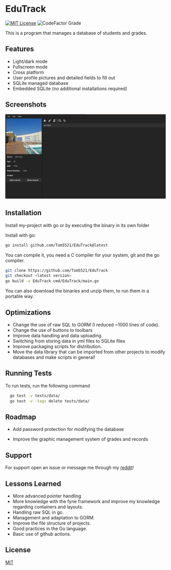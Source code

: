 
# EduTrack
[![MIT License](https://img.shields.io/badge/License-MIT-green.svg)](https://choosealicense.com/licenses/mit/)
![CodeFactor Grade](https://img.shields.io/codefactor/grade/github/Tom5521/EduTrack)

This is a program that manages a database of students and grades.


## Features

- Light/dark mode
- Fullscreen mode
- Cross platform
- User profile pictures and detailed fields to fill out
- SQLite managed database
- Embedded SQLite (no additional installations required)

## Screenshots

![App Screenshot](./screenshots/Screenshot1.png)



## Installation

Install my-project with go or by executing the binary in its own folder

Install with go:
```bash
go install github.com/Tom5521/EduTrack@latest
```

You can compile it, you need a C compiler for your system, git and the go compiler.

```bash
git clone https://github.com/Tom5521/EduTrack
git checkout <latest version>
go build -o EduTrack cmd/EduTrack/main.go
```

You can also download the binaries and unzip them, to run them in a portable way.



    
## Optimizations

- Change the use of raw SQL to GORM (I reduced ~1000 lines of code).
- Change the use of buttons to toolbars
- Improve data handling and data uploading
- Switching from storing data in yml files to SQLite files
- Improve packaging scripts for distribution.
- Move the data library that can be imported from other projects to modify databases and make scripts in general!


## Running Tests

To run tests, run the following command

```bash
  go test -v tests/data/
  go test -v -tags delete tests/data/
```


## Roadmap

- Add password protection for modifying the database

- Improve the graphic management system of grades and records


## Support

For support open an issue or message me through my [reddit](https://www.reddit.com/u/Sad-Technician3861)!



## Lessons Learned

- More advanced pointer handling
- More knowledge with the fyne framework and improve my knowledge regarding containers and layouts.
- Handling raw SQL in go.
- Management and adaptation to GORM.
- Improve the file structure of projects.
- Good practices in the Go language.
- Basic use of github actions.

## License

[MIT](https://choosealicense.com/licenses/mit/)

